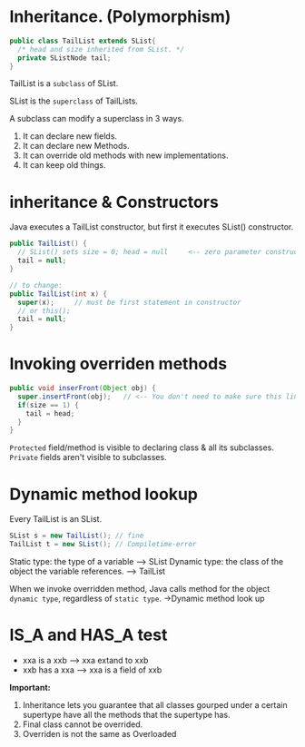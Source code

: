 # Inheritance. (Polymorphism)
```java
public class TailList extends SList{
  /* head and size inherited from SList. */
  private SListNode tail;
}
```
TailList is a `subclass` of SList.

SList is the `superclass` of TailLists.

A subclass can modify a superclass in 3 ways.
1. It can declare new fields.
2. It can declare new Methods.
3. It can override old methods with new implementations.
4. It can keep old things.

# inheritance & Constructors
Java executes a TailList constructor, but first it executes SList() constructor.
```java
public TailList() {
  // SList() sets size = 0; head = null     <-- zero parameter constructor called by default
  tail = null;
}

// to change:
public TailList(int x) {
  super(x);     // must be first statement in constructor
  // or this();
  tail = null;
}
```

# Invoking overriden methods
```java
public void inserFront(Object obj) {
  super.insertFront(obj);   // <-- You don't need to make sure this line is the first line of the method
  if(size == 1) {
    tail = head;
  }
}
```

`Protected` field/method is visible to declaring class & all its subclasses.
`Private` fields aren't visible to subclasses.

# Dynamic method lookup
Every TailList is an SList.
```java
SList s = new TailList(); // fine
TailList t = new SList(); // Compiletime-error
```
Static type: the type of a variable     -->  SList
Dynamic type: the class of the object the variable references.        --> TailList

When we invoke overridden method, Java calls method for the object `dynamic type`, regardless of `static type`. ->Dynamic method look up

# IS_A and HAS_A test
* xxa is a xxb --> xxa extand to xxb
* xxb has a xxa --> xxa is a field of xxb

**Important:** 
1. Inheritance lets you guarantee that all classes gourped under a certain supertype have all the methods that the supertype has.
2. Final class cannot be overrided.
3. Overriden is not the same as Overloaded
